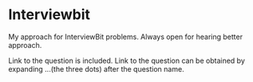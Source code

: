 # Interviewbit
My approach for InterviewBit problems. Always open for hearing better approach.

Link to the question is included. Link to the question can be obtained by expanding ...(the three dots) after the question name.
